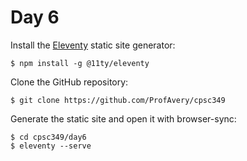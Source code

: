 # Day 6

Install the [Eleventy](https://www.11ty.io) static site generator:

    $ npm install -g @11ty/eleventy

Clone the GitHub repository:

    $ git clone https://github.com/ProfAvery/cpsc349

Generate the static site and open it with browser-sync:

    $ cd cpsc349/day6
    $ eleventy --serve

